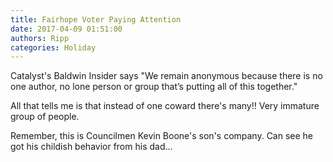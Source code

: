 ```yaml
---
title: Fairhope Voter Paying Attention
date: 2017-04-09 01:51:00
authors: Ripp
categories: Holiday
---
```


 Catalyst's Baldwin Insider says
"We remain anonymous because there is no one author, no lone person or group that’s putting all of this together."

All that tells me is that instead of one coward there's many!! Very immature group of people. 

Remember, this is Councilmen Kevin Boone's son's company. Can see he got his childish behavior from his dad...
